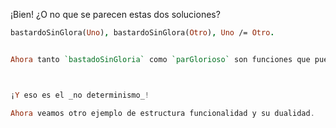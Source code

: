 ¡Bien! ¿O no que se parecen estas dos soluciones? 

```prolog
bastardoSinGlora(Uno), bastardoSinGlora(Otro), Uno /= Otro.
```

```haskell

Ahora tanto `bastadoSinGloria` como `parGlorioso` son funciones que pueden arrojar múltiples (_un número indeterminado_) de soluciones.  



¡Y eso es el _no determinismo_! 

Ahora veamos otro ejemplo de estructura funcionalidad y su dualidad. 